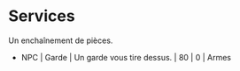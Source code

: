 # Services

Un enchaînement de pièces.

* NPC | Garde | Un garde vous tire dessus.  | 80 | 0 | Armes